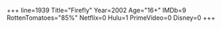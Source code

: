 +++
line=1939
Title="Firefly"
Year=2002
Age="16+"
IMDb=9
RottenTomatoes="85%"
Netflix=0
Hulu=1
PrimeVideo=0
Disney=0
+++

